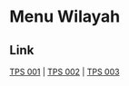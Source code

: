 # Menu Wilayah

## Link

[TPS 001](https://github.com/gigit-pemilu/pemilu-2024-53-nusa-tenggara-timur/tree/main/pilpres/hitung-suara/sub/53-nusa-tenggara-timur/sub/03-timor-tengah-utara/sub/04-noemuti/sub/2009-nibaaf/sub/001-tps)
 | 
[TPS 002](https://github.com/gigit-pemilu/pemilu-2024-53-nusa-tenggara-timur/tree/main/pilpres/hitung-suara/sub/53-nusa-tenggara-timur/sub/03-timor-tengah-utara/sub/04-noemuti/sub/2009-nibaaf/sub/002-tps)
 | 
[TPS 003](https://github.com/gigit-pemilu/pemilu-2024-53-nusa-tenggara-timur/tree/main/pilpres/hitung-suara/sub/53-nusa-tenggara-timur/sub/03-timor-tengah-utara/sub/04-noemuti/sub/2009-nibaaf/sub/003-tps)

